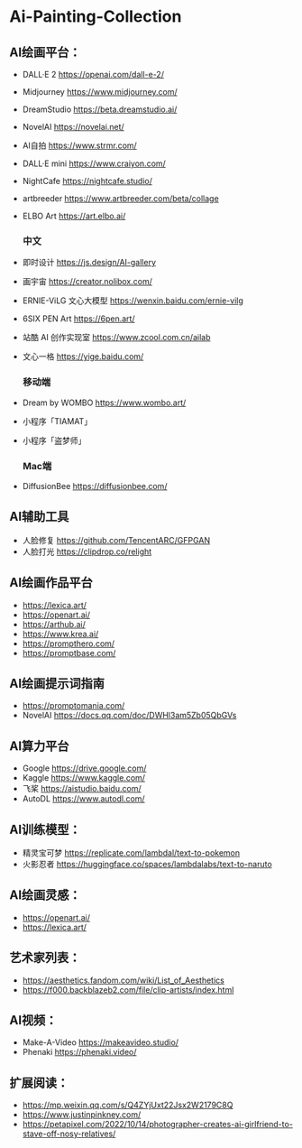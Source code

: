 # Ai-Painting-Collection

## AI绘画平台：
* DALL·E 2 https://openai.com/dall-e-2/
* Midjourney https://www.midjourney.com/
* DreamStudio https://beta.dreamstudio.ai/
* NovelAI https://novelai.net/
* AI自拍 https://www.strmr.com/
* DALL·E mini https://www.craiyon.com/
* NightCafe https://nightcafe.studio/
* artbreeder https://www.artbreeder.com/beta/collage
* ELBO Art https://art.elbo.ai/
    
    ### 中文
* 即时设计 https://js.design/AI-gallery
* 画宇宙 https://creator.nolibox.com/
* ERNIE-ViLG 文心大模型 https://wenxin.baidu.com/ernie-vilg
* 6SIX PEN Art https://6pen.art/
* 站酷 AI 创作实现室 https://www.zcool.com.cn/ailab
* 文心一格 https://yige.baidu.com/

    ### 移动端
* Dream by WOMBO https://www.wombo.art/
* 小程序「TIAMAT」
* 小程序「盗梦师」

    ### Mac端
* DiffusionBee https://diffusionbee.com/

## AI辅助工具
* 人脸修复 https://github.com/TencentARC/GFPGAN
* 人脸打光 https://clipdrop.co/relight

## AI绘画作品平台
* https://lexica.art/
* https://openart.ai/
* https://arthub.ai/
* https://www.krea.ai/
* https://prompthero.com/
* https://promptbase.com/

## AI绘画提示词指南
* https://promptomania.com/
* NovelAI https://docs.qq.com/doc/DWHl3am5Zb05QbGVs

## AI算力平台
* Google https://drive.google.com/
* Kaggle https://www.kaggle.com/
* 飞桨 https://aistudio.baidu.com/
* AutoDL https://www.autodl.com/

## AI训练模型：
* 精灵宝可梦 https://replicate.com/lambdal/text-to-pokemon
* 火影忍者 https://huggingface.co/spaces/lambdalabs/text-to-naruto

## AI绘画灵感：
* https://openart.ai/
* https://lexica.art/

## 艺术家列表：
* https://aesthetics.fandom.com/wiki/List_of_Aesthetics
* https://f000.backblazeb2.com/file/clip-artists/index.html

## AI视频：
* Make-A-Video https://makeavideo.studio/
* Phenaki https://phenaki.video/

## 扩展阅读：
* https://mp.weixin.qq.com/s/Q4ZYjUxt22Jsx2W2179C8Q
* https://www.justinpinkney.com/
* https://petapixel.com/2022/10/14/photographer-creates-ai-girlfriend-to-stave-off-nosy-relatives/

